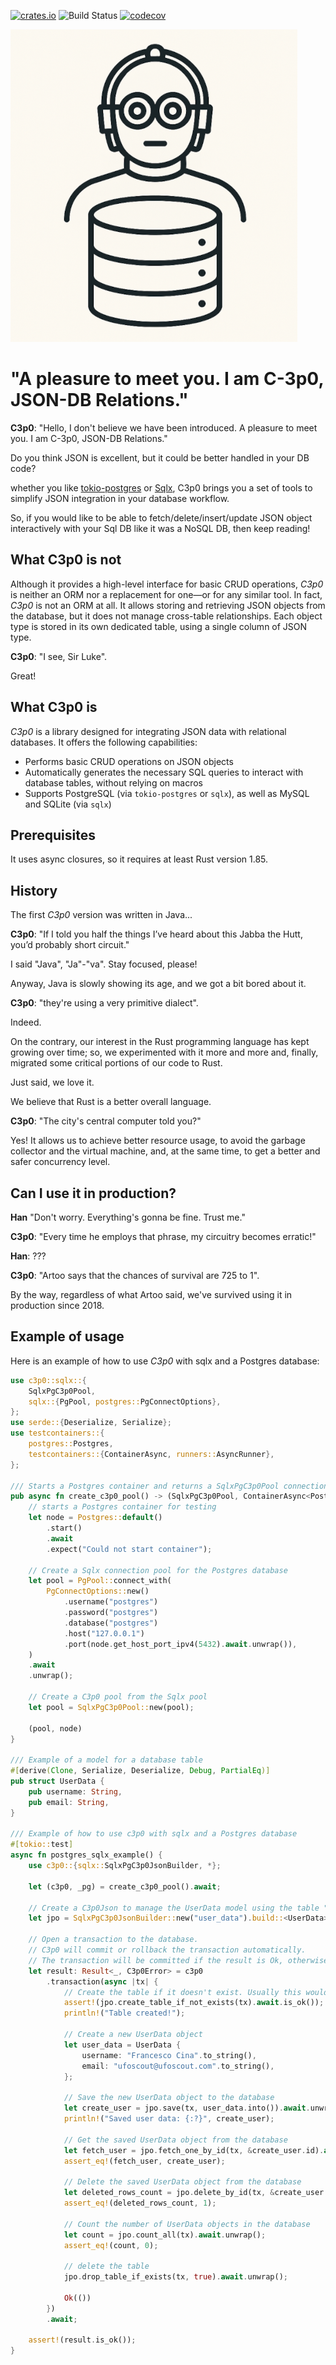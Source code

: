 [![crates.io](https://img.shields.io/crates/v/c3p0.svg)](https://crates.io/crates/c3p0)
![Build Status](https://github.com/ufoscout/c3p0/actions/workflows/build_and_test.yml/badge.svg)
[![codecov](https://codecov.io/gh/ufoscout/c3p0/branch/master/graph/badge.svg)](https://codecov.io/gh/ufoscout/c3p0)

![A pleasure to meet you. I am C-3p0, JSON-DB Relations.](https://raw.githubusercontent.com/ufoscout/c3p0/refs/heads/master/images/c3p0_1_small.png)

# "A pleasure to meet you. I am C-3p0, JSON-DB Relations."

__C3p0__: "Hello, I don't believe we have been introduced.
     A pleasure to meet you. I am C-3p0, JSON-DB Relations."

Do you think JSON is excellent, but it could be better handled in your DB code?

whether you like [tokio-postgres](https://crates.io/crates/tokio-postgres) or 
[Sqlx](https://crates.io/crates/sqlx), 
C3p0 brings you a set of tools to simplify JSON integration in your database workflow.

So, if you would like to be able to fetch/delete/insert/update JSON object interactively with your Sql DB like it was a NoSQL DB, then keep reading!


## What C3p0 is not

Although it provides a high-level interface for basic CRUD operations, _C3p0_ is neither an ORM nor a replacement for one—or for any similar tool. In fact, _C3p0_ is not an ORM at all. It allows storing and retrieving JSON objects from the database, but it does not manage cross-table relationships. Each object type is stored in its own dedicated table, using a single column of JSON type.

__C3p0__: "I see, Sir Luke".

Great!


## What C3p0 is

_C3p0_ is a library designed for integrating JSON data with relational databases. It offers the following capabilities:
- Performs basic CRUD operations on JSON objects
- Automatically generates the necessary SQL queries to interact with database tables, without relying on macros
- Supports PostgreSQL (via `tokio-postgres` or `sqlx`), as well as MySQL and SQLite (via `sqlx`)


## Prerequisites

It uses async closures, so it requires at least Rust version 1.85.


## History
The first _C3p0_ version was written in Java...

__C3p0__: "If I told you half the things I’ve heard about this Jabba the Hutt, you’d probably short circuit."

I said "Java", "Ja"-"va". Stay focused, please!

Anyway, Java is slowly showing its age, and we got a bit bored about it.

__C3p0__: "they're using a very primitive dialect".

Indeed.

On the contrary, our interest in the Rust programming language has kept growing over time;
so, we experimented with it more and more and, finally, migrated some critical portions of our code to Rust.

Just said, we love it.

We believe that Rust is a better overall language.

__C3p0__: "The city's central computer told you?"
 
Yes! It allows us to achieve better resource usage, to avoid the garbage collector and the virtual machine,
and, at the same time, to get a better and safer concurrency level.


## Can I use it in production?
__Han__ "Don't worry. Everything's gonna be fine. Trust me."

__C3p0__: "Every time he employs that phrase, my circuitry becomes erratic!"

__Han__: ???

__C3p0__: "Artoo says that the chances of survival are 725 to 1".

By the way, regardless of what Artoo said, we've survived using it in production since 2018.


## Example of usage

Here is an example of how to use _C3p0_ with sqlx and a Postgres database:

```rust
use c3p0::sqlx::{
    SqlxPgC3p0Pool,
    sqlx::{PgPool, postgres::PgConnectOptions},
};
use serde::{Deserialize, Serialize};
use testcontainers::{
    postgres::Postgres,
    testcontainers::{ContainerAsync, runners::AsyncRunner},
};

/// Starts a Postgres container and returns a SqlxPgC3p0Pool connection pool for it.    
pub async fn create_c3p0_pool() -> (SqlxPgC3p0Pool, ContainerAsync<Postgres>) {
    // starts a Postgres container for testing
    let node = Postgres::default()
        .start()
        .await
        .expect("Could not start container");

    // Create a Sqlx connection pool for the Postgres database
    let pool = PgPool::connect_with(
        PgConnectOptions::new()
            .username("postgres")
            .password("postgres")
            .database("postgres")
            .host("127.0.0.1")
            .port(node.get_host_port_ipv4(5432).await.unwrap()),
    )
    .await
    .unwrap();

    // Create a C3p0 pool from the Sqlx pool
    let pool = SqlxPgC3p0Pool::new(pool);

    (pool, node)
}

/// Example of a model for a database table
#[derive(Clone, Serialize, Deserialize, Debug, PartialEq)]
pub struct UserData {
    pub username: String,
    pub email: String,
}

/// Example of how to use c3p0 with sqlx and a Postgres database
#[tokio::test]
async fn postgres_sqlx_example() {
    use c3p0::{sqlx::SqlxPgC3p0JsonBuilder, *};

    let (c3p0, _pg) = create_c3p0_pool().await;

    // Create a C3p0Json to manage the UserData model using the table "user_data"
    let jpo = SqlxPgC3p0JsonBuilder::new("user_data").build::<UserData>();

    // Open a transaction to the database.
    // C3p0 will commit or rollback the transaction automatically. 
    // The transaction will be committed if the result is Ok, otherwise it will be rolled back.
    let result: Result<_, C3p0Error> = c3p0
        .transaction(async |tx| {
            // Create the table if it doesn't exist. Usually this would be done in a migration
            assert!(jpo.create_table_if_not_exists(tx).await.is_ok());
            println!("Table created!");

            // Create a new UserData object
            let user_data = UserData {
                username: "Francesco Cina".to_string(),
                email: "ufoscout@ufoscout.com".to_string(),
            };

            // Save the new UserData object to the database
            let create_user = jpo.save(tx, user_data.into()).await.unwrap();
            println!("Saved user data: {:?}", create_user);

            // Get the saved UserData object from the database
            let fetch_user = jpo.fetch_one_by_id(tx, &create_user.id).await.unwrap();
            assert_eq!(fetch_user, create_user);

            // Delete the saved UserData object from the database
            let deleted_rows_count = jpo.delete_by_id(tx, &create_user.id).await.unwrap();
            assert_eq!(deleted_rows_count, 1);

            // Count the number of UserData objects in the database
            let count = jpo.count_all(tx).await.unwrap();
            assert_eq!(count, 0);

            // delete the table
            jpo.drop_table_if_exists(tx, true).await.unwrap();

            Ok(())
        })
        .await;

    assert!(result.is_ok());
}

```
